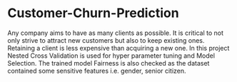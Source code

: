 # Customer-Churn-Prediction
Any company aims to have as many clients as possible. It is critical to not only strive to attract new customers but also to keep existing ones. Retaining a client is less expensive than acquiring a new one. In this project Nested Cross Validation is used  for hyper parameter tuning and Model Selection. The trained model Fairness is also checked as the dataset contained some sensitive features i.e. gender, senior citizen.
